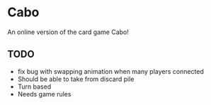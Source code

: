 # Cabo
An online version of the card game Cabo!

## TODO
- fix bug with swapping animation when many players connected
- Should be able to take from discard pile
- Turn based
- Needs game rules